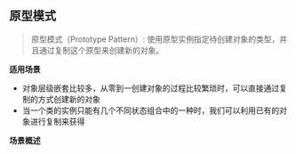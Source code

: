   ## 原型模式
  
> 原型模式（Prototype Pattern）: 使用原型实例指定待创建对象的类型，并且通过复制这个原型来创建新的对象。

**适用场景**

- 对象层级嵌套比较多，从零到一创建对象的过程比较繁琐时，可以直接通过复制的方式创建新的对象
- 当一个类的实例只能有几个不同状态组合中的一种时，我们可以利用已有的对象进行复制来获得




**场景概述**




























